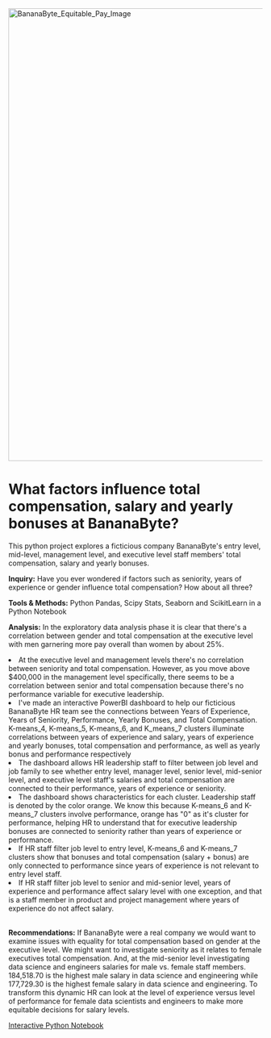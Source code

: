 <!DOCTYPE html>
<html lang="en">
<head>
    <meta charset="UTF-8">
    <meta http-equiv="X-UA-Compatible" content="IE=edge">
    <meta name="viewport" content="width=device-width, initial-scale=1.0">
    <img width="898" alt="BananaByte_Equitable_Pay_Image" src="https://github.com/Gatheroxign34/BananaByte-Total-Staff-Compensation/assets/94628744/8126fe1c-e480-42ed-acc7-e304165483e8">
</head>
<body>
    <h1> What factors influence total compensation, salary and yearly bonuses at BananaByte? </h1>
        <p> This python project explores a ficticious company BananaByte's entry level, mid-level, management level, and executive level staff members' total compensation, salary and yearly bonuses. </p>
    <b> <p> Inquiry:</b> Have you ever wondered if factors such as seniority, years of experience or gender influence total compensation? How about all three? </p> 
    <b> <p> Tools & Methods:</b> Python Pandas, Scipy Stats, Seaborn and ScikitLearn in a Python Notebook</p>
    <b> <p> Analysis:</b> In the exploratory data analysis phase it is clear that there's a correlation between gender and total compensation at the executive level with men garnering more pay overall than women by about 25%.
                 <li> At the executive level and management levels there's no correlation between seniority and total compensation. However, as you move above $400,000 in the management level specifically, there seems to be a correlation between senior and total compensation because there's no performance variable for executive leadership. </li>
                <li> I've made an interactive PowerBI dashboard to help our ficticious BananaByte HR team see the connections between Years of Experience, Years of Seniority, Performance, Yearly Bonuses, and Total Compensation. K-means_4, K-means_5, K-means_6, and K_means_7 clusters illuminate correlations between years of experience and salary, years of experience and yearly bonuses, total compensation and performance, as well as yearly bonus and performance respectively</li>
                <li> The dashboard allows HR leadership staff to filter between job level and job family to see whether entry level, manager level, senior level, mid-senior level, and executive level staff's salaries and total compensation are connected to their performance, years of experience or seniority.</li> 
                <li> The dashboard shows characteristics for each cluster. Leadership staff is denoted by the color orange. We know this because K-means_6 and K-means_7 clusters involve performance, orange has "0" as it's cluster for performance, helping HR to understand that for executive leadership bonuses are connected to seniority rather than years of experience or performance.
                <li> If HR staff filter job level to entry level, K-means_6 and K-means_7 clusters show that bonuses and total compensation (salary + bonus) are only connected to performance since years of experience is not relevant to entry level staff.</li>
                <li> If HR staff filter job level to senior and mid-senior level, years of experience and performance affect salary level with one exception, and that is a staff member in product and project management where years of experience do not affect salary. </li>
&nbsp;
       <b> <p> Recommendations:</b> If BananaByte were a real company we would want to examine issues with equality for total compensation based on gender at the executive level. We might want to investigate seniority as it relates to female executives total compensation. And, at the mid-senior level investigating data science and engineers salaries for male vs. female staff members. 184,518.70 is the highest male salary in data science and engineering while 177,729.30 is the highest female salary in data science and engineering. To transform this dynamic HR can look at the level of experience versus level of performance for female data scientists and engineers to make more equitable decisions for salary levels.  

<a href = "https://colab.research.google.com/drive/1Cf268X3bLugLUfCPIaP9y8EYZN2O3T2z?usp=sharing"> Interactive Python Notebook </a>  
</body>
</html>
